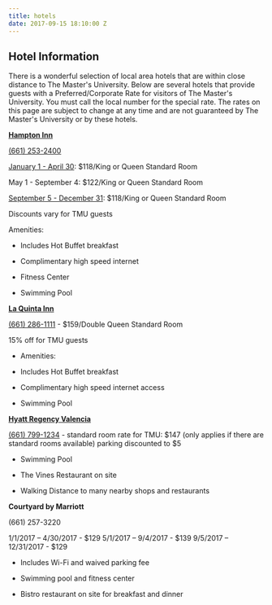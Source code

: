 ```yaml
---
title: hotels
date: 2017-09-15 18:10:00 Z
---
```


## **Hotel Information**

There is a wonderful selection of local area hotels that are within close distance to The Master's University. Below are several hotels that provide guests with a Preferred/Corporate Rate for visitors of The Master's University. You must call the local number for the special rate. The rates on this page are subject to change at any time and are not guaranteed by The Master's University or by these hotels.

**[Hampton Inn](http://www.hamptoninn.com/en/hp/hotels/index.jhtml?ctyhocn=LAXVLHX)**

[(661) 253-2400](tel:(661)%20253-2400)

[January 1 - April 30](x-apple-data-detectors://13): $118/King or Queen Standard Room 

May 1 - September 4: $122/King or Queen Standard Room

[September 5 - December 31](x-apple-data-detectors://17): $118/King or Queen Standard Room

Discounts vary for TMU guests

Amenities:

* Includes Hot Buffet breakfast

* Complimentary high speed internet

* Fitness Center

* Swimming Pool

**[La Quinta Inn](http://www.lq.com/lq/properties/propertyProfile.do?ident=LQ772)**

[(661) 286-1111](tel:(661)%20286-1111) - $159/Double Queen Standard Room

15% off for TMU guests

* Amenities:

* Includes Hot Buffet breakfast

* Complimentary high speed internet access

* Swimming Pool

**[Hyatt Regency Valencia](http://valencia.hyatt.com/en/hotel/home.html)**

[(661) 799-1234](tel:(661)%20799-1234) - standard room rate for TMU: $147 (only applies if there are standard rooms available) parking discounted to $5

* Swimming Pool

* The Vines Restaurant on site

* Walking Distance to many nearby shops and restaurants

**Courtyard by Marriott**

\(661) 257-3220

1/1/2017 – 4/30/2017 - $129
5/1/2017 – 9/4/2017 - $139
9/5/2017 – 12/31/2017 - $129

* Includes Wi-Fi and waived parking fee

* Swimming pool and fitness center

* Bistro restaurant on site for breakfast and dinner